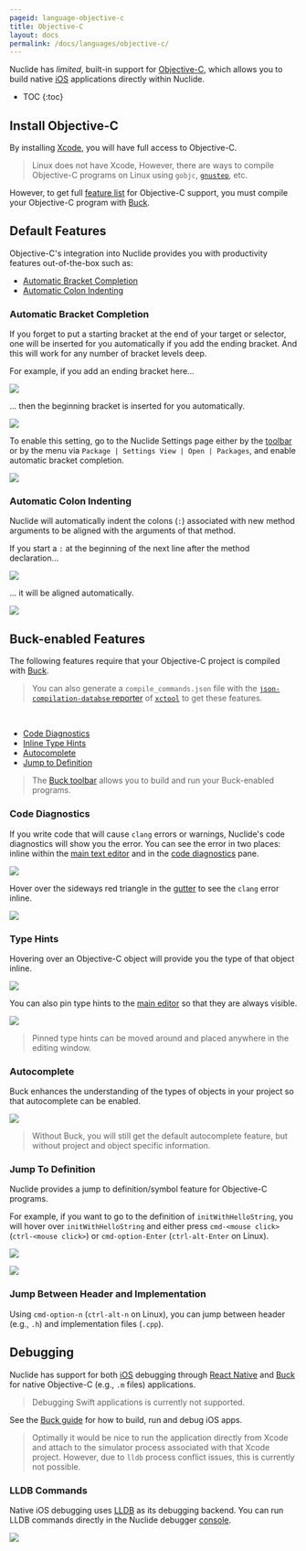 ```yaml
---
pageid: language-objective-c
title: Objective-C
layout: docs
permalink: /docs/languages/objective-c/
---
```


Nuclide has *limited*, built-in support for
[Objective-C](https://developer.apple.com/library/mac/documentation/Cocoa/Conceptual/ProgrammingWithObjectiveC/Introduction/Introduction.html),
which allows you to build native [iOS](/nuclide/docs/platforms/ios) applications directly within Nuclide.

* TOC
{:toc}

## Install Objective-C

By installing [Xcode](https://developer.apple.com/xcode/), you will have full access to Objective-C.

> Linux does not have Xcode, However, there are ways to compile Objective-C programs on Linux using
> `gobjc`, [`gnustep`](http://www.gnustep.org/), etc.

However, to get full [feature list](#buck-enabled-features) for Objective-C support, you must
compile your Objective-C program with [Buck](http://buckbuild.com).

## Default Features

Objective-C's integration into Nuclide provides you with productivity features out-of-the-box such
as:

* [Automatic Bracket Completion](#default-features__automatic-bracket-completion)
* [Automatic Colon Indenting](#default-features__automatic-colon-indenting)

### Automatic Bracket Completion

If you forget to put a starting bracket at the end of your target or selector, one will be inserted
for you automatically if you add the ending bracket. And this will work for any number of bracket
levels deep.

For example, if you add an ending bracket here...

![](/nuclide/static/images/docs/language-objc-before-bracket-insert.png)

... then the beginning bracket is inserted for you automatically.

![](/nuclide/static/images/docs/language-objc-after-bracket-insert.png)

To enable this setting, go to the Nuclide Settings page either by the
[toolbar](/nuclide/docs/features/toolbar) or by the menu via `Package | Settings View | Open | Packages`,
and enable automatic bracket completion.

![](/nuclide/static/images/docs/language-objc-auto-bracket-completion-setting.png)

### Automatic Colon Indenting

Nuclide will automatically indent the colons (`:`) associated with new method arguments to be
aligned with the arguments of that method.

If you start a `:` at the beginning of the next line after the method declaration...

![](/nuclide/static/images/docs/language-objc-before-colon-indent.png)

... it will be aligned automatically.

![](/nuclide/static/images/docs/language-objc-after-colon-indent.png)

## Buck-enabled Features

The following features require that your Objective-C project is compiled with
[Buck](http://buckbuild.com).

> You can also generate a `compile_commands.json` file with the
> [`json-compilation-databse` reporter](https://github.com/facebook/xctool#included-reporters)
> of [`xctool`](https://github.com/facebook/xctool) to get these features.

<br/>

* [Code Diagnostics](#buck-enabled-features__code-diagnostics)
* [Inline Type Hints](#buck-enabled-features__type-hints)
* [Autocomplete](#buck-enabled-features__autocomplete)
* [Jump to Definition](#buck-enabled-features__jump-to-definition)

> The [Buck toolbar](/nuclide/docs/features/buck) allows you to
> build and run your Buck-enabled programs.

### Code Diagnostics

If you write code that will cause `clang` errors or warnings, Nuclide's code diagnostics will show
you the error. You can see the error in two places: inline within the
[main text editor](/nuclide/docs/editor/basics/#editing-area) and in the
[code diagnostics](/nuclide/docs/editor/basics/#status-bar__code-diagnostics) pane.

![](/nuclide/static/images/docs/language-objc-code-diagnostics.png)

Hover over the sideways red triangle in the [gutter](/nuclide/docs/editor/basics/#gutter) to see the
`clang` error inline.

![](/nuclide/static/images/docs/language-objc-lint-gutter.png)

### Type Hints

Hovering over an Objective-C object will provide you the type of that object inline.

![](/nuclide/static/images/docs/language-objc-typehint.png)

You can also pin type hints to the [main editor](/nuclide/docs/editor/basics/#editing-area) so that they
are always visible.

![](/nuclide/static/images/docs/language-objc-pinned-typehint.png)

> Pinned type hints can be moved around and placed anywhere in the editing window.

### Autocomplete

Buck enhances the understanding of the types of objects in your project so that autocomplete can be
enabled.

![](/nuclide/static/images/docs/language-objc-autocomplete.png)

> Without Buck, you will still get the default autocomplete feature, but without project and object
> specific information.

### Jump To Definition

Nuclide provides a jump to definition/symbol feature for Objective-C programs.

For example, if you want to go to the definition of `initWithHelloString`, you will hover over
`initWithHelloString` and either press `cmd-<mouse click>` (`ctrl-<mouse click>`) or
`cmd-option-Enter` (`ctrl-alt-Enter` on Linux).

![](/nuclide/static/images/docs/language-objc-jump-to-definition-link.png)

![](/nuclide/static/images/docs/language-objc-jump-to-definition-result.png)

### Jump Between Header and Implementation

Using `cmd-option-n` (`ctrl-alt-n` on Linux), you can jump between header (e.g., `.h`) and
implementation files (`.cpp`).

## Debugging

Nuclide has support for both [iOS](/nuclide/docs/platforms/ios) debugging through
[React Native](/nuclide/docs/platforms/react-native/#debugging) and [Buck](http://buckbuild.com)
for native Objective-C (e.g., `.m` files) applications.

> Debugging Swift applications is currently not supported.

See the [Buck guide](/nuclide/docs/features/buck) for how to build, run and debug iOS apps.

> Optimally it would be nice to run the application directly from Xcode and attach to the
> simulator process associated with that Xcode project. However, due to `lldb` process conflict
> issues, this is currently not possible.

### LLDB Commands

Native iOS debugging uses [LLDB](http://lldb.llvm.org/) as its debugging backend. You can run LLDB
commands directly in the Nuclide debugger [console](#basics__evaluation).

![](/nuclide/static/images/docs/feature-debugger-languages-ios-console.png)
